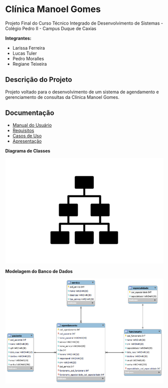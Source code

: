 # Clínica Manoel Gomes

Projeto Final do Curso Técnico Integrado de Desenvolvimento de Sistemas - Colégio Pedro II - Campus Duque de Caxias

**Integrantes:**
 - Larissa Ferreira
 - Lucas Tuler
 - Pedro Moralles
 - Regiane Teixeira

 ## Descrição do Projeto

Projeto voltado para o desenvolvimento de um sistema de agendamento e gerenciamento de consultas da Clínica Manoel Gomes.

## Documentação

- [Manual do Usuário](manual.md)
- [Requisitos](requisitos.md)
- [Casos de Uso](casos-de-uso.md)
- [Apresentação](apresentacao.pdf)

**Diagrama de Classes**

![Diagrama de Classes](diagrama-exemplo.png)

**Modelagem do Banco de Dados**

![diagrama-ER](https://github.com/cp2-dc-info-projeto-final/clinica-manoel-gomes/blob/5d43d94e831dc525bbef3478ef718acf2c39f4ab/diagrama-ER.png)
